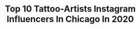 ---
title: Top 10 Tattoo-Artists Instagram Influencers In Chicago In 2020
description: >-
  Find top tattoo-artists Instagram influencers in Chicago in 2020. Most popular hashtags: #tattoo #tattooartist #tattoos #chicago.
platform: Instagram
profiles:
  - username: "jhoncampuzanotattoo"
    fullname: >-
      Jhon Campuzano
    location: "United States"
    followers: 37428
    engagement: 111
    commentsToLikes: 0.092148
    avatar: "https://scontent-lhr8-1.cdninstagram.com/v/t51.2885-19/s320x320/89774967_196148988323946_5729593845830647808_n.jpg?_nc_ht=scontent-lhr8-1.cdninstagram.com&_nc_ohc=t5hOmiGNE10AX91eesp&oh=9610bb5cdf63f45a32a1771d44f8a5dd&oe=5EB95A68"
    verified: false
    hashtags: "#bngtattoosociety, #tattooed, #tattoostyle, #blackandgreytattoo"
  - username: "kd1904"
    fullname: >-
      Kurt
    location: "United States"
    followers: 6131
    engagement: 562
    commentsToLikes: 0.025750
    avatar: "https://scontent-lhr8-1.cdninstagram.com/v/t51.2885-19/s150x150/12093440_1066151030075669_722849622_a.jpg?_nc_ht=scontent-lhr8-1.cdninstagram.com&_nc_ohc=t1FW0Ih-Y70AX85nPDV&oh=acadad29983252c4c85b82226446f1aa&oe=5EBBAEFA"
    verified: false
    hashtags: "#octopustattoo, #fishermanslife, #clippers, #hotdogs"
  - username: "kattatgirl"
    fullname: >-
      Kat Tat
    location: "United States"
    followers: 1203176
    engagement: 224
    commentsToLikes: 0.012605
    avatar: "https://scontent-amt2-1.cdninstagram.com/v/t51.2885-19/s320x320/87636037_663416567533471_4613847873035960320_n.jpg?_nc_ht=scontent-amt2-1.cdninstagram.com&_nc_ohc=hT5DA_71JvsAX-KRXA6&oh=4fd79393e24108ef05437f042ea158a8&oe=5EB95DAD"
    verified: true
    hashtags: "#luxury, #art, #cucolorblast, #beverlyhills"
  - username: "menton3"
    fullname: >-
      menton3
    location: "United States"
    followers: 23749
    engagement: 497
    commentsToLikes: 0.019012
    avatar: "https://scontent-lhr8-1.cdninstagram.com/v/t51.2885-19/11363688_1007990525918547_606498422_a.jpg?_nc_ht=scontent-lhr8-1.cdninstagram.com&_nc_ohc=Ew5gA_fomq4AX9_iZan&oh=f3fc69c1b0310d2f041c140b6e61b6e6&oe=5EBAD53D"
    verified: false
    hashtags: "#atlantatattooartist, #cattattoos, #gothic, #tenticaltattoo"
  - username: "mwanhala"
    fullname: >-
      Michelle Wanhala
    location: "United States"
    followers: 24111
    engagement: 361
    commentsToLikes: 0.008159
    avatar: "https://scontent-ams4-1.cdninstagram.com/v/t51.2885-19/s320x320/90517519_252337655765534_5056641172844314624_n.jpg?_nc_ht=scontent-ams4-1.cdninstagram.com&_nc_ohc=HyQXbkvJskkAX_DOrMk&oh=509384a5d4c59bdb157576fa02aec487&oe=5EB4D6D5"
    verified: false
    hashtags: "#satanicgoat, #rain, #tigertattoo, #gellypens"
  - username: "futureteller"
    fullname: >-
      gifford kasen
    location: "United States"
    followers: 25705
    engagement: 89
    commentsToLikes: 0.017321
    avatar: "https://scontent-ams4-1.cdninstagram.com/v/t51.2885-19/s320x320/66377886_2407530526185453_5748948037913280512_n.jpg?_nc_ht=scontent-ams4-1.cdninstagram.com&_nc_ohc=l-Oudt6TxUMAX_XkZWV&oh=7fefe0bba456a158e1684a7cc4e63a36&oe=5EAA17A7"
    verified: false
    hashtags: "#tattooconventiondates, #stlouise, #chicago, #chicagosbesttattooartist"
  - username: "jaywalton_art"
    fullname: >-
      jay walton
    location: "United States"
    followers: 30497
    engagement: 1016
    commentsToLikes: 0.026865
    avatar: "https://scontent-ams4-1.cdninstagram.com/v/t51.2885-19/s320x320/70267306_2510081149113145_4248036544838893568_n.jpg?_nc_ht=scontent-ams4-1.cdninstagram.com&_nc_ohc=I7wBEI9O8qUAX-ZuHPr&oh=862289780d10afbd77bc6d4a27781685&oe=5EB8A58B"
    verified: false
    hashtags: "#art, #repost, #onepiece, #sketchbookdrawing"
  - username: "fly_tatted1"
    fullname: >-
      THE REAL FLY TATTED
    location: "United States"
    followers: 32781
    engagement: 446
    commentsToLikes: 0.037448
    avatar: "https://scontent-ams4-1.cdninstagram.com/v/t51.2885-19/s320x320/84603516_1344496325758298_1488552823464394752_n.jpg?_nc_ht=scontent-ams4-1.cdninstagram.com&_nc_ohc=YBilKTwq2WMAX--wdml&oh=965a3fa81c01fdaac407f0dbd353e47e&oe=5EB82CE3"
    verified: false
    hashtags: "#saylessblvd, #blackandgreytattoo, #tattooartist, #victorylap"
  - username: "onlythedeadaresmiling"
    fullname: >-
      Tim Biedron
    location: "United States"
    followers: 11963
    engagement: 1005
    commentsToLikes: 0.029654
    avatar: "https://scontent-lhr8-1.cdninstagram.com/v/t51.2885-19/s320x320/31184281_125841428273713_5960162099895205888_n.jpg?_nc_ht=scontent-lhr8-1.cdninstagram.com&_nc_ohc=OuCPj5QTfqgAX-SPh1p&oh=d4aa90e8dee517fae057024e846500c8&oe=5EB6E946"
    verified: false
    hashtags: "#lycanthropic, #dont, #creatures, #alien"
  - username: "yung_chavo"
    fullname: >-
      Yung Chavo
    location: "United States"
    followers: 56539
    engagement: 193
    commentsToLikes: 0.020901
    avatar: "https://scontent-lhr8-1.cdninstagram.com/v/t51.2885-19/s320x320/52100192_2340492979294333_7780343444366426112_n.jpg?_nc_ht=scontent-lhr8-1.cdninstagram.com&_nc_ohc=4GA-F2exVckAX8lPdWu&oh=0d1730aeaa7fa6828e3be6841ce9de89&oe=5EB8CBBB"
    verified: false
    hashtags: "#sanfernadovalley, #skull, #normforever, #always"
---